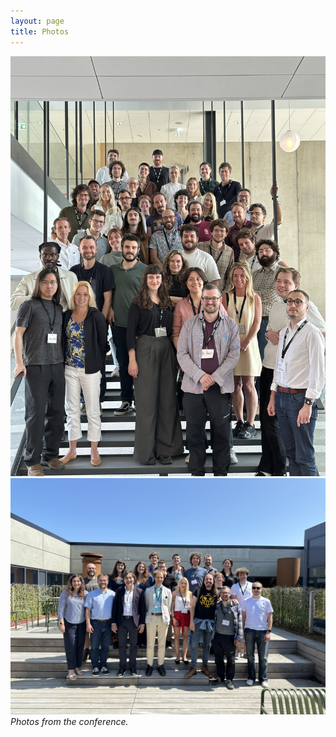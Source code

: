 ```yaml
---
layout: page
title: Photos
---
```


![first image](/assets/img/DRE3.jpg)
![second image](/assets/img/CCEPS-group.jpg)
*Photos from the conference.*
